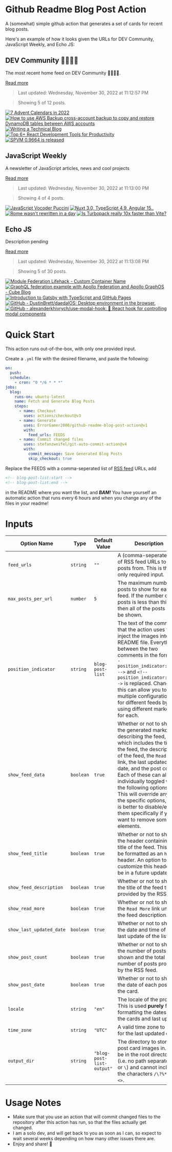# Github Readme Blog Post Action

A (somewhat) simple github action that generates a set of cards for recent blog posts.

Here's an example of how it looks given the URLs for DEV Community, JavaScript Weekly, and Echo JS:

<!-- post-list:start -->
## DEV Community 👩‍💻👨‍💻

The most recent home feed on DEV Community 👩‍💻👨‍💻.

[Read more](https://dev.to)
> Last updated: Wednesday, November 30, 2022 at 11:12:57 PM

> Showing 5 of 12 posts.

[![7 Advent Calendars in 2022](https://raw.githubusercontent.com/ErrorGamer2000/github-readme-blog-post-action/main/generated_files/DEV_Community_👩‍💻👨‍💻/7_Advent_Calendars_in_2022.svg)](https://dev.to/szabgab/advent-calendars-in-2022-1kic)
[![How to use AWS Backup cross-account backup to copy and restore DynamoDB tables between AWS accounts](https://raw.githubusercontent.com/ErrorGamer2000/github-readme-blog-post-action/main/generated_files/DEV_Community_👩‍💻👨‍💻/How_to_use_AWS_Backup_cross-account_backup_to_copy_and_restore_DynamoDB_tables_between_AWS_accounts.svg)](https://dev.to/aws-builders/how-to-use-aws-backup-cross-account-backup-to-copy-and-restore-dynamodb-tables-between-aws-accounts-54fo)
[![Writing a Technical Blog](https://raw.githubusercontent.com/ErrorGamer2000/github-readme-blog-post-action/main/generated_files/DEV_Community_👩‍💻👨‍💻/Writing_a_Technical_Blog.svg)](https://dev.to/abbeyperini/writing-a-technical-blog-79o)
[![Top 6+ React Development Tools for Productivity](https://raw.githubusercontent.com/ErrorGamer2000/github-readme-blog-post-action/main/generated_files/DEV_Community_👩‍💻👨‍💻/Top_6+_React_Development_Tools_for_Productivity.svg)](https://dev.to/function12_io/top-6-react-development-tools-for-productivity-4d49)
[![SPVM 0.9664 is released](https://raw.githubusercontent.com/ErrorGamer2000/github-readme-blog-post-action/main/generated_files/DEV_Community_👩‍💻👨‍💻/SPVM_0.9664_is_released.svg)](https://dev.to/yukikimoto/spvm-09664-is-released-4032)


## JavaScript Weekly

A newsletter of JavaScript articles, news and cool projects

[Read more](https://javascriptweekly.com/)
> Last updated: Wednesday, November 30, 2022 at 11:13:00 PM

> Showing 4 of 4 posts.

[![JavaScript Vocoder Puccini](https://raw.githubusercontent.com/ErrorGamer2000/github-readme-blog-post-action/main/generated_files/JavaScript_Weekly/JavaScript_Vocoder_Puccini.svg)](https://javascriptweekly.com/issues/616)
[![Nuxt 3.0, TypeScript 4.9, Angular 15..](https://raw.githubusercontent.com/ErrorGamer2000/github-readme-blog-post-action/main/generated_files/JavaScript_Weekly/Nuxt_3.0__TypeScript_4.9__Angular_15...svg)](https://javascriptweekly.com/issues/615)
[![Rome wasn't rewritten in a day](https://raw.githubusercontent.com/ErrorGamer2000/github-readme-blog-post-action/main/generated_files/JavaScript_Weekly/Rome_wasn't_rewritten_in_a_day.svg)](https://javascriptweekly.com/issues/614)
[![Is Turbopack really 10x faster than Vite?](https://raw.githubusercontent.com/ErrorGamer2000/github-readme-blog-post-action/main/generated_files/JavaScript_Weekly/Is_Turbopack_really_10x_faster_than_Vite_.svg)](https://javascriptweekly.com/issues/613)


## Echo JS

Description pending

[Read more](
http://www.echojs.com
)
> Last updated: Wednesday, November 30, 2022 at 11:13:08 PM

> Showing 5 of 30 posts.

[![Module Federation Lifehack  - Custom Container Name](https://raw.githubusercontent.com/ErrorGamer2000/github-readme-blog-post-action/main/generated_files/_Echo_JS_/Module_Federation_Lifehack__-_Custom_Container_Name.svg)](https://okhivrych.io/module-federation-lifehack-custom-container-name)
[![GraphQL federation example with Apollo Federation and Apollo GraphOS - Cube Blog](https://raw.githubusercontent.com/ErrorGamer2000/github-readme-blog-post-action/main/generated_files/_Echo_JS_/GraphQL_federation_example_with_Apollo_Federation_and_Apollo_GraphOS_-_Cube_Blog.svg)](https://cube.dev/blog/graphql-federation-example-with-apollo-federation-and-apollo-graphos)
[![Introduction to Gatsby with TypeScript and GitHub Pages](https://raw.githubusercontent.com/ErrorGamer2000/github-readme-blog-post-action/main/generated_files/_Echo_JS_/Introduction_to_Gatsby_with_TypeScript_and_GitHub_Pages.svg)](https://wanago.io/2022/11/28/gatsby-typescript-github-pages/)
[![GitHub - DustinBrett/daedalOS: Desktop environment in the browser.](https://raw.githubusercontent.com/ErrorGamer2000/github-readme-blog-post-action/main/generated_files/_Echo_JS_/GitHub_-_DustinBrett_daedalOS__Desktop_environment_in_the_browser..svg)](https://github.com/DustinBrett/daedalOS)
[![GitHub - alexanderkhivrych/use-modal-hook: 🚀 React hook for controlling modal components](https://raw.githubusercontent.com/ErrorGamer2000/github-readme-blog-post-action/main/generated_files/_Echo_JS_/GitHub_-_alexanderkhivrych_use-modal-hook__🚀_React_hook_for_controlling_modal_components.svg)](https://github.com/alexanderkhivrych/use-modal-hook)


<!-- post-list:end -->

# Quick Start

This action runs out-of-the-box, with only one provided input.

Create a `.yml` file with the desired filename, and paste the following:

```yml
on:
  push:
  schedule:
    - cron: "0 */6 * * *"
jobs:
  blog:
    runs-on: ubuntu-latest
    name: Fetch and Generate Blog Posts
    steps:
      - name: Checkout
        uses: actions/checkout@v3
      - name: Generate
        uses: ErrorGamer2000/github-readme-blog-post-action@v1
        with:
          feed_urls: FEEDS
      - name: Commit changed files
        uses: stefanzweifel/git-auto-commit-action@v4
        with:
          commit_message: Save Generated Blog Posts
          skip_checkout: true
```

Replace the FEEDS with a comma-seperated list of [RSS feed](https://rss.com/blog/how-do-rss-feeds-work/) URLs, add

```md
<!-- blog-post-list:start -->
<!-- blog-post-list:end -->
```

in the README where you want the list, and **_BAM!_** You have yourself an automatic action that runs every 6 hours and when you change any of the files in your readme!

# Inputs

<table>
  <thead>
    <tr>
      <th>Option Name</th>
      <th>Type</th>
      <th>Default Value</th>
      <th>Description</th>
    </tr>
  </thead>
  <tbody>
    <tr>
      <td><code>feed_urls</code></td>
      <td><code>string</code></td>
      <td><code>""</code></td>
      <td>A (comma-seperated) list of RSS feed URLs to load posts from. This is the only required input.</td>
    </tr>
    <tr>
      <td><code>max_posts_per_url</code></td>
      <td><code>number</code></td>
      <td><code>5</code></td>
      <td>The maximum number of posts to show for each feed. If the number of posts is less than this, then all of the posts will be shown.</td>
    </tr>
    <tr>
      <td><code>position_indicator</code></td>
      <td><code>string</code></td>
      <td><code>blog-post-list</code></td>
      <td>The text of the comments that the action uses to inject the images into the README file. Everything between the two comments in the form <code>&lt;!-- position_indicator:start --&gt;</code> and <code>&lt;!-- position_indicator:end --&gt;</code> is replaced. Changing this can allow you to use multiple configurations for different feeds by using different markers for each.</td>
    </tr>
    <tr>
      <td><code>show_feed_data</code></td>
      <td><code>boolean</code></td>
      <td><code>true</code></td>
      <td>Whether or not to show the generated markdown describing the feed, which includes the title of the feed, the description of the feed, the <code>Read More</code> link, the last updated date, and the post count. Each of these can also be individually toggled with the following options. This will override any of the specific options, so it is better to disable/enable them specifically if you want to remove some elements.</td>
    </tr>
    <tr>
      <td><code>show_feed_title</code></td>
      <td><code>boolean</code></td>
      <td><code>true</code></td>
      <td>Whether or not to show the header containing the title of the feed. This will be formatted as an <code>h2</code> header. An option to customize this header will be in a future update.</td>
    </tr>
    <tr>
      <td><code>show_feed_description</code></td>
      <td><code>boolean</code></td>
      <td><code>true</code></td>
      <td>Whether or not to show the title of the feed that is provided by the RSS feed.</td>
    </tr>
    <tr>
      <td><code>show_read_more</code></td>
      <td><code>boolean</code></td>
      <td><code>true</code></td>
      <td>Whether or not to show the <code>Read More</code> link under the feed description.</td>
    </tr>
    <tr>
      <td><code>show_last_updated_date</code></td>
      <td><code>boolean</code></td>
      <td><code>true</code></td>
      <td>Whether or not to show the date and time of the last update of the list.</td>
    </tr>
    <tr>
      <td><code>show_post_count</code></td>
      <td><code>boolean</code></td>
      <td><code>true</code></td>
      <td>Whether or not to show the number of posts shown and the total number of posts provided by the RSS feed.</td>
    </tr>
    <tr>
      <td><code>show_post_date</code></td>
      <td><code>boolean</code></td>
      <td><code>true</code></td>
      <td>Whether or not to show the date of each post on the card.</td>
    </tr>
    <tr>
      <td><code>locale</code></td>
      <td><code>string</code></td>
      <td><code>"en"</code></td>
      <td>The locale of the project. This is used <strong>purely</strong> for formatting the dates of the cards and last update.</td>
    </tr>
    <tr>
      <td><code>time_zone</code></td>
      <td><code>string</code></td>
      <td><code>"UTC"</code></td>
      <td>A valid time zone to use for the last updated date.</td>
    </tr>
    <tr>
      <td><code>output_dir</code></td>
      <td><code>string</code></td>
      <td><code>"blog-post-list-output"</code></td>
      <td>The directory to store the post card images in. Must be in the root directory (i.e. no path separators <code>/</code> or <code>\</code>) and cannot include the characters <code>/\?%*:|"&lt;&gt;</code>.</td>
    </tr>
<!--
    <tr>
      <td><code></code></td>
      <td><cde></cde></td>
      <td><code></code></td>
      <td></td>
    </tr>
-->
  </tbody>
</table>

# Usage Notes

- Make sure that you use an action that will commit changed files to the repository after this action has run, so that the files actually get changed.
- I am a solo dev, and will get back to you as soon as I can, so expect to wait several weeks depending on how many other issues there are.
- Enjoy and share! 🤗
